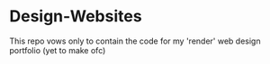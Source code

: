 # Design-Websites
This repo vows only to contain the code for my 'render' web design portfolio (yet to make ofc)
